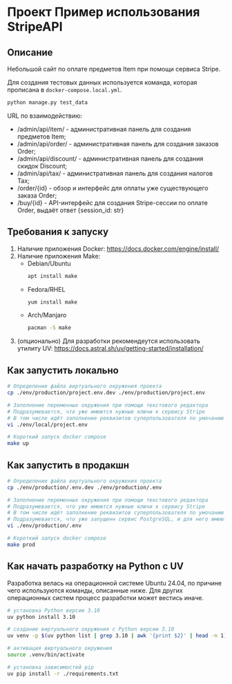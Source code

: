# Проект Пример использования StripeAPI
## Описание
Небольшой сайт по оплате предметов Item при помощи сервиса Stripe.

Для создания тестовых данных используется команда, которая прописана в ```docker-compose.local.yml```.
```sh
python manage.py test_data
```

URL по взаимодействию:

- /admin/api/item/ - административная панель для создания предметов Item;
- /admin/api/order/ - административная панель для создания заказов Order;
- /admin/api/discount/ - административная панель для создания скидок Discount;
- /admin/api/tax/ - административная панель для создания налогов Tax;
- /order/{id} - обзор и интерфейс для оплаты уже существующего заказа Order;
- /buy/{id} - API-интерфейс для создания Stripe-сессии по оплате Order, выдаёт ответ {session_id: str}

## Требования к запуску
1. Наличие приложения Docker: https://docs.docker.com/engine/install/
2. Наличие приложения Make:
    - Debian/Ubuntu
        ```sh
        apt install make
        ```
    - Fedora/RHEL
        ```sh
        yum install make
        ```
    - Arch/Manjaro
        ```sh
        pacman -S make
        ```
3. (опционально) Для разработки рекомендеутся использовать утилиту UV: https://docs.astral.sh/uv/getting-started/installation/

## Как запустить локально
```sh
# Определение файла виртуального окружения проекта
cp ./env/production/project.env.dev ./env/production/project.env

# Заполнение переменных окружения при помощи текстового редактора
# Подразумевается, что уже имеются нужные ключи к сервису Stripe
# В том числе идёт заполнение реквизитов суперпользователя по умочанию
vi ./env/local/project.env

# Короткий запуск docker compose
make up
```

## Как запустить в продакшн
```sh
# Определение файла виртуального окружения проекта
cp ./env/production/.env.dev ./env/production/.env

# Заполнение переменных окружения при помощи текстового редактора
# Подразумевается, что уже имеются нужные ключи к сервису Stripe
# В том числе идёт заполнение реквизитов суперпользователя по умочанию
# Подразумевается, что уже запущенн сервис PostgreSQL, и для него имеются соответствующие реквизиты
vi ./env/production/.env

# Короткий запуск docker compose
make prod
```

## Как начать разработку на Python с UV
Разработка велась на операционной системе Ubuntu 24.04, по причине чего используются команды, описанные ниже. Для других операционных систем процесс разработки может вестись иначе.
```sh
# установка Python версии 3.10
uv python install 3.10

# создание виртуального окружения с Python версии 3.10
uv venv -p $(uv python list | grep 3.10 | awk '{print $2}' | head -n 1)

# активация виртуального окружения
source .venv/bin/activate

# установка зависимостей pip
uv pip install -r ./requirements.txt
```
